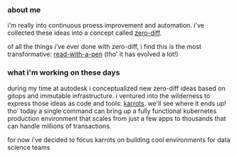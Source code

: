 ### about me

i'm really into continuous proess improvement and automation. i've collected these ideas into a concept called [zero-diff](https://zerodiff.org).

of all the things i've ever done with zero-diff, i find this is the most transformative: [read-with-a-pen](https://tinyletter.com/zerodiff/letters/zerodiff-efficient-kaizen-read-with-a-pen) (tho' it has evolved a lot!)

### what i'm working on these days

during my time at autodesk i conceptualized new zero-diff ideas based on gitops and immutable infrastructure. i ventured into the wilderness to express those ideas as code and tools: [karrots](https://karrots.app). we'll see where it ends up! tho' today a single command can bring up a fully functional kubernetes production environment that scales from just a few apps to thousands that can handle millions of transactions. 

for now i've decided to focus karrots on building cool environments for data science teams
